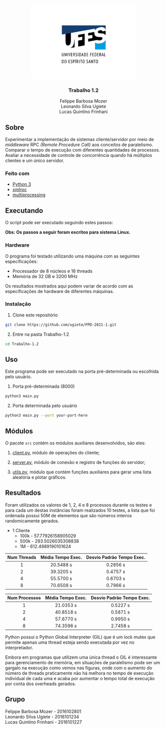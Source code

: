 <!-- PROJECT LOGO -->
<br />
<p align="center">
  <img src="../images/logo.png" alt="UFES" width="340" height="240">

  <h3 align="center">Trabalho 1.2</h3>

  <p align="center">
    Felippe Barbosa Mozer
    <br />
    Leonardo Silva Ugiete
    <br />
    Lucas Quintino Frinhani
    <br />
  </p>
</p>

## Sobre

Experimentar a implementação de sistemas cliente/servidor por meio de _middleware_ RPC _(Remote Procedure Call)_ aos conceitos de paralelismo. Comparar o tempo de execução com diferentes quantidades de processos. Avaliar a necessidade de controle de concorrência quando há múltiplos clientes e um único servidor.

### Feito com

* [Python 3](https://www.python.org/about/)
* [xmlrpc](https://docs.python.org/3/library/xmlrpc.html)
* [multiprocessing](https://docs.python.org/3/library/multiprocessing.html)

## Executando

O script pode ser executado seguindo estes passos:

**Obs: Os passos a seguir foram escritos para sistema Linux.**

### Hardware

O programa foi testado utilizando uma máquina com as seguintes especificações:

* Processador de 8 núcleos e 16 threads
* Memória de 32 GB e 3200 MHz

Os resultados mostrados aqui podem variar de acordo com as especificações de hardware de diferentes máquinas.

### Instalação

1. Clone este repositório
  ```sh
  git clone https://github.com/ugiete/PPD-2021-1.git
  ```
2. Entre na pasta Trabalho-1.2
  ```sh
  cd Trabalho-1.2
  ```

## Uso

Este programa pode ser executado na porta pré-determinada ou escolhida pelo usuário.

1. Porta pré-determinada (8000)
  ```sh
  python3 main.py
  ```
2. Porta determinada pelo usuário
  ```sh
  python3 main.py --port your-port-here
  ```

## Módulos

O pacote `src` contém os módulos auxiliares desenvolvidos, são eles:

1. [client.py](https://github.com/ugiete/PPD-2021-1/blob/master/Trabalho-1.2/src/client.py), módulo de operações do cliente;

2. [server.py](https://github.com/ugiete/PPD-2021-1/blob/master/Trabalho-1.2/src/server.py), módulo de conexão e registro de funções do servidor;

3. [utils.py](https://github.com/ugiete/PPD-2021-1/blob/master/Trabalho-1.2/src/utils.py), módulo que contém funções auxiliares para gerar uma lista aleatória e plotar gráficos.

## Resultados

Foram utilizados os valores de 1, 2, 4 e 8 processos durante os testes e para cada um destas instâncias foram realizados 10 testes, a lista que foi ordenada possui 50M de elementos que são números inteiros randomicamente gerados.

- 1 Cliente
  - 100k - 57.77926158905029
  - 500k - 293.5026035308838
  - 1M - 612.4989190101624

<center>

  | Num Threads | Média Tempo Exec. | Desvio Padrão Tempo Exec. |
  |:-----------:|:-----------------:|:-------------------------:|
  |      1      |     20.5488 s     |          0.2856 s         |
  |      2      |     39.3205 s     |          0.4757 s         |
  |      4      |     55.5700 s     |          0.6703 s         |
  |      8      |     70.6508 s     |          0.7966 s         | 


  | Num Processos | Média Tempo Exec. | Desvio Padrão Tempo Exec. |
  |:-------------:|:-----------------:|:-------------------------:|
  |      1        |     21.0353 s     |          0.5227 s         |
  |      2        |     40.8518 s     |          0.5871 s         |
  |      4        |     57.6770 s     |          0.9950 s         |
  |      8        |     74.3596 s     |          2.7458 s         | 


</center>


Python possui o Python Global Interpreter (GIL) que é um lock mutex que permite apenas uma thread esteja sendo executada por vez no interpretador.

Embora em programas que utilizem uma única thread o GIL é interessante para gerenciamento de memória, em situações de paralelismo pode ser um gargalo na execução como vemos nas figuras, onde com o aumento do número de threads praticamente não há melhora no tempo de execução individual de cada uma e acaba por aumentar o tempo total de execução por conta dos overheads gerados.

## Grupo

Felippe Barbosa Mozer - 2016102801  
Leonardo Silva Ugiete - 2016101234  
Lucas Quintino Frinhani - 2016101227